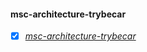 
#### msc-architecture-trybecar
- [x] _[msc-architecture-trybecar](https://github.com/gabrielraeder/msc-architecture-trybecar)_

